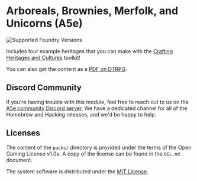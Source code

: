 # Arboreals, Brownies, Merfolk, and Unicorns (A5e)

![Supported Foundry Versions](https://img.shields.io/endpoint?url=https://foundryshields.com/version?url=https://github.com/Pjb518/a5e-abmu/releases/latest/download/module.json&color=blue)

Includes four example heritages that you can make with the [Crafting Heritages and Cultures](https://www.drivethrurpg.com/product/387005/Homebrew-and-Hacking-Crafting-Heritages-and-Cultures) toolkit!

You can also get the content as a [PDF on DTRPG](https://www.drivethrurpg.com/product/396249/Arboreals-Brownies-Merfolk-and-Unicorns).

## Discord Community

If you're having trouble with this module, feel free to reach out to us on the [A5e community Discord server](https://discord.gg/XtkZ6RkN9E). We have a dedicated channel for all of the Homebrew and Hacking releases, and we'd be happy to help.

## Licenses

The content of the `packs/` directory is provided under the terms of the Open Gaming License v1.0a. A copy of the license can be found in the `OGL.md` document.

The system software is distributed under the [MIT License](https://mit-license.org/).
